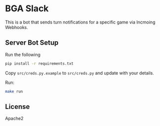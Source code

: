 # BGA Slack

This is a bot that sends turn notifications for a specific game via Incmoing Webhooks.

## Server Bot Setup

Run the following

```bash
pip install -r requirements.txt
```

Copy `src/creds.py.example` to `src/creds.py` and update with your details.

Run:

```bash
make run
```

## License

Apache2
